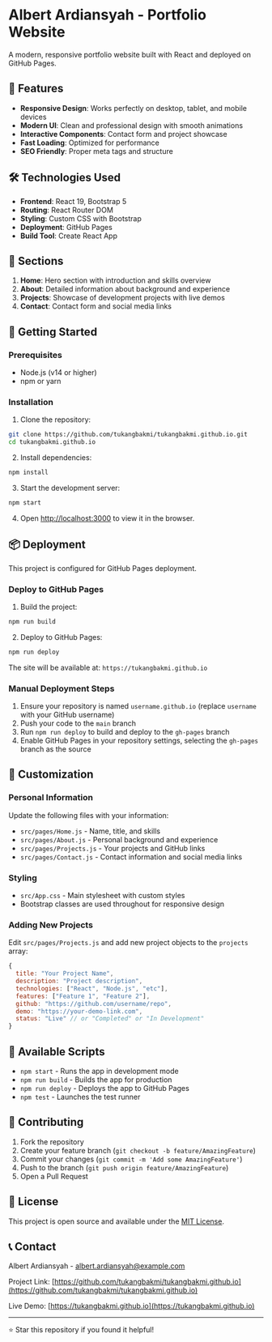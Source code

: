 # Albert Ardiansyah - Portfolio Website

A modern, responsive portfolio website built with React and deployed on GitHub Pages.

## 🚀 Features

- **Responsive Design**: Works perfectly on desktop, tablet, and mobile devices
- **Modern UI**: Clean and professional design with smooth animations
- **Interactive Components**: Contact form and project showcase
- **Fast Loading**: Optimized for performance
- **SEO Friendly**: Proper meta tags and structure

## 🛠️ Technologies Used

- **Frontend**: React 19, Bootstrap 5
- **Routing**: React Router DOM
- **Styling**: Custom CSS with Bootstrap
- **Deployment**: GitHub Pages
- **Build Tool**: Create React App

## 📱 Sections

1. **Home**: Hero section with introduction and skills overview
2. **About**: Detailed information about background and experience
3. **Projects**: Showcase of development projects with live demos
4. **Contact**: Contact form and social media links

## 🚀 Getting Started

### Prerequisites
- Node.js (v14 or higher)
- npm or yarn

### Installation

1. Clone the repository:
```bash
git clone https://github.com/tukangbakmi/tukangbakmi.github.io.git
cd tukangbakmi.github.io
```

2. Install dependencies:
```bash
npm install
```

3. Start the development server:
```bash
npm start
```

4. Open [http://localhost:3000](http://localhost:3000) to view it in the browser.

## 📦 Deployment

This project is configured for GitHub Pages deployment.

### Deploy to GitHub Pages

1. Build the project:
```bash
npm run build
```

2. Deploy to GitHub Pages:
```bash
npm run deploy
```

The site will be available at: `https://tukangbakmi.github.io`

### Manual Deployment Steps

1. Ensure your repository is named `username.github.io` (replace `username` with your GitHub username)
2. Push your code to the `main` branch
3. Run `npm run deploy` to build and deploy to the `gh-pages` branch
4. Enable GitHub Pages in your repository settings, selecting the `gh-pages` branch as the source

## 🎨 Customization

### Personal Information
Update the following files with your information:
- `src/pages/Home.js` - Name, title, and skills
- `src/pages/About.js` - Personal background and experience
- `src/pages/Projects.js` - Your projects and GitHub links
- `src/pages/Contact.js` - Contact information and social media links

### Styling
- `src/App.css` - Main stylesheet with custom styles
- Bootstrap classes are used throughout for responsive design

### Adding New Projects
Edit `src/pages/Projects.js` and add new project objects to the `projects` array:

```javascript
{
  title: "Your Project Name",
  description: "Project description",
  technologies: ["React", "Node.js", "etc"],
  features: ["Feature 1", "Feature 2"],
  github: "https://github.com/username/repo",
  demo: "https://your-demo-link.com",
  status: "Live" // or "Completed" or "In Development"
}
```

## 📝 Available Scripts

- `npm start` - Runs the app in development mode
- `npm run build` - Builds the app for production
- `npm run deploy` - Deploys the app to GitHub Pages
- `npm test` - Launches the test runner

## 🤝 Contributing

1. Fork the repository
2. Create your feature branch (`git checkout -b feature/AmazingFeature`)
3. Commit your changes (`git commit -m 'Add some AmazingFeature'`)
4. Push to the branch (`git push origin feature/AmazingFeature`)
5. Open a Pull Request

## 📄 License

This project is open source and available under the [MIT License](LICENSE).

## 📞 Contact

Albert Ardiansyah - [albert.ardiansyah@example.com](mailto:albert.ardiansyah@example.com)

Project Link: [https://github.com/tukangbakmi/tukangbakmi.github.io](https://github.com/tukangbakmi/tukangbakmi.github.io)

Live Demo: [https://tukangbakmi.github.io](https://tukangbakmi.github.io)

---

⭐ Star this repository if you found it helpful!